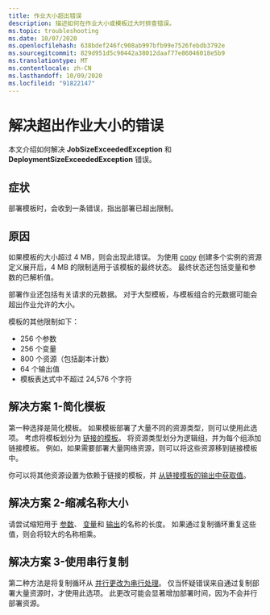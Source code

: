 ```yaml
---
title: 作业大小超出错误
description: 描述如何在作业大小或模板过大时排查错误。
ms.topic: troubleshooting
ms.date: 10/07/2020
ms.openlocfilehash: 638bdef246fc908ab997bfb99e7526febdb3792e
ms.sourcegitcommit: 829d951d5c90442a38012daaf77e86046018e5b9
ms.translationtype: MT
ms.contentlocale: zh-CN
ms.lasthandoff: 10/09/2020
ms.locfileid: "91822147"
---
```

# <a name="resolve-errors-for-job-size-exceeded"></a>解决超出作业大小的错误

本文介绍如何解决 **JobSizeExceededException** 和 **DeploymentSizeExceededException** 错误。

## <a name="symptom"></a>症状

部署模板时，会收到一条错误，指出部署已超出限制。

## <a name="cause"></a>原因

如果模板的大小超过 4 MB，则会出现此错误。 为使用 [copy](copy-resources.md) 创建多个实例的资源定义展开后，4 MB 的限制适用于该模板的最终状态。 最终状态还包括变量和参数的已解析值。

部署作业还包括有关请求的元数据。 对于大型模板，与模板组合的元数据可能会超出作业允许的大小。

模板的其他限制如下：

* 256 个参数
* 256 个变量
* 800 个资源（包括副本计数）
* 64 个输出值
* 模板表达式中不超过 24,576 个字符

## <a name="solution-1---simplify-template"></a>解决方案 1-简化模板

第一种选择是简化模板。 如果模板部署了大量不同的资源类型，则可以使用此选项。 考虑将模板划分为 [链接的模板](linked-templates.md)。 将资源类型划分为逻辑组，并为每个组添加链接模板。 例如，如果需要部署大量网络资源，则可以将这些资源移到链接模板中。

你可以将其他资源设置为依赖于链接的模板，并 [从链接模板的输出中获取值](linked-templates.md#get-values-from-linked-template)。

## <a name="solution-2---reduce-name-size"></a>解决方案 2-缩减名称大小

请尝试缩短用于 [参数](template-parameters.md)、 [变量](template-variables.md)和 [输出](template-outputs.md)的名称的长度。 如果通过复制循环重复这些值，则会将较大的名称相乘。

## <a name="solution-3---use-serial-copy"></a>解决方案 3-使用串行复制

第二种方法是将复制循环从 [并行更改为串行处理](copy-resources.md#serial-or-parallel)。 仅当怀疑错误来自通过复制部署大量资源时，才使用此选项。 此更改可能会显著增加部署时间，因为不会并行部署资源。
